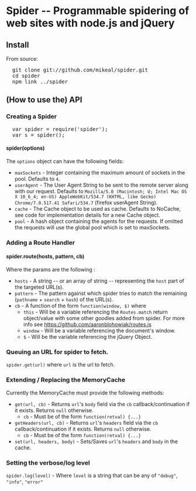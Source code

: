 # Spider -- Programmable spidering of web sites with node.js and jQuery

## Install

From source:

<pre>
  git clone git://github.com/mikeal/spider.git 
  cd spider
  npm link ../spider
</pre>

## (How to use the) API

### Creating a Spider
<pre>
  var spider = require('spider');
  var s = spider();
</pre>

#### spider(options)

The `options` object can have the following fields:

* `maxSockets` - Integer containing the maximum amount of sockets in the pool. Defaults to `4`.
* `userAgent` - The User Agent String to be sent to the remote server along with our request. Defaults to `Mozilla/5.0 (Macintosh; U; Intel Mac OS X 10_6_4; en-US) AppleWebKit/534.7 (KHTML, like Gecko) Chrome/7.0.517.41 Safari/534.7` (firefox userAgent String).
* `cache` -  The Cache object to be used as cache. Defaults to NoCache, see code for implementation details for a new Cache object.
* `pool` - A hash object containing the agents for the requests. If omitted the requests will use the global pool which is set to maxSockets.

### Adding a Route Handler

#### spider.route(hosts, pattern, cb)
Where the params are the following : 

* `hosts` - A string -- or an array of string -- representing the `host` part of the targeted URL(s).
* `pattern` - The pattern against which spider tries to match the remaining (`pathname` + `search` + `hash`) of the URL(s).
* `cb` - A function of the form `function(window, $)` where
  * `this` - Will be a variable referencing the `Routes.match` return object/value with some other goodies added from spider. For more info see https://github.com/aaronblohowiak/routes.js
  * `window` - Will be a variable referencing the document's window.
  * `$` - Will be the variable referencing the jQuery Object.

### Queuing an URL for spider to fetch.

`spider.get(url)` where `url` is the url to fetch.

### Extending / Replacing the MemoryCache 

Currently the MemoryCache must provide the following methods:

* `get(url, cb)` - Returns `url`'s `body` field via the `cb` callback/continuation if it exists. Returns `null` otherwise.
  * `cb` - Must be of the form `function(retval) {...}`
* `getHeaders(url, cb)` - Returns `url`'s `headers` field via the `cb` callback/continuation if it exists. Returns `null` otherwise.
  * `cb` - Must be of the form `function(retval) {...}`
* `set(url, headers, body)` - Sets/Saves `url`'s `headers` and `body` in the cache.

### Setting the verbose/log level
`spider.log(level)` - Where `level` is a string that can be any of `"debug"`, `"info"`, `"error"`

